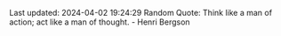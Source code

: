Last updated: 2024-04-02 19:24:29
Random Quote: Think like a man of action; act like a man of thought. - Henri Bergson